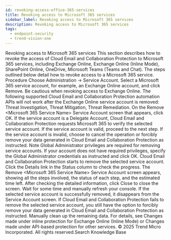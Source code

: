 ```yaml
---
id: revoking-access-office-365-services
title: Revoking access to Microsoft 365 services
sidebar_label: Revoking access to Microsoft 365 services
description: Revoking access to Microsoft 365 services
tags:
  - endpoint-security
  - trend-vision-one
---
```


 Revoking access to Microsoft 365 services This section describes how to revoke the access of Cloud Email and Collaboration Protection to Microsoft 365 services, including Exchange Online, Exchange Online (Inline Mode), SharePoint Online, OneDrive, Microsoft Teams (Teams and Chat). The steps outlined below detail how to revoke access to a Microsoft 365 service. Procedure Choose Administration → Service Account. Select a Microsoft 365 service account, for example, an Exchange Online account, and click Remove. Be cautious when revoking access to Exchange Online. The following supported Cloud Email and Collaboration Protection automation APIs will not work after the Exchange Online service account is removed: Threat Investigation, Threat Mitigation, Threat Remediation. On the Remove <Microsoft 365 Service Name> Service Account screen that appears, click OK. If the service account is a Delegate Account, Cloud Email and Collaboration Protection requests Microsoft 365 to verify the selected service account. If the service account is valid, proceed to the next step. If the service account is invalid, choose to cancel the operation or forcibly remove your data generated in Cloud Email and Collaboration Protection as instructed. Note Global Administrator privileges are required for removing service accounts. If your account does not have required privileges, specify the Global Administrator credentials as instructed and click OK. Cloud Email and Collaboration Protection starts to remove the selected service account. Click the Details link in the Status column to check the progress. The Remove <Microsoft 365 Service Name> Service Account screen appears, showing all the steps involved, the status of each step, and the estimated time left. After checking the detailed information, click Close to close the screen. Wait for some time and manually refresh your console. If the selected service account is successfully removed, it disappears from the Service Account screen. If Cloud Email and Collaboration Protection fails to remove the selected service account, you still have the option to forcibly remove your data generated in Cloud Email and Collaboration Protection as instructed. Manually clean up the remaining data. For details, see Changes made under inline protection for Exchange Online (Inline Mode) or Changes made under API-based protection for other services. © 2025 Trend Micro Incorporated. All rights reserved.Search Knowledge Base